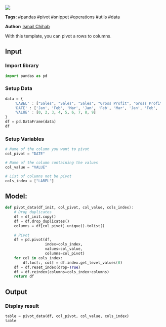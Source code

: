 <a href="https://app.naas.ai/user-redirect/naas/downloader?url=https://raw.githubusercontent.com/jupyter-naas/awesome-notebooks/master/Pandas/Pandas_Pivot_rows_to_columns.ipynb" target="_parent"><img src="https://naasai-public.s3.eu-west-3.amazonaws.com/open_in_naas.svg"/></a>

**Tags:** #pandas #pivot #snippet #operations #utils #data

**Author:** [Ismail Chihab](https://www.linkedin.com/in/ismail-chihab-4b0a04202/)

With this template, you can pivot a rows to columns.

## Input

### Import library


```python
import pandas as pd
```

### Setup Data


```python
data = {
    'LABEL' : ["Sales", "Sales", "Sales", "Gross Profit", "Gross Profit", "Gross Profit", "EBIT", "EBIT", "EBIT"],
    'DATE' : ['Jan', 'Feb', 'Mar', 'Jan', 'Feb', 'Mar', 'Jan', 'Feb', 'Mar'],
    'VALUE' : [0, 2, 3, 4, 5, 6, 7, 8, 9]
}
df = pd.DataFrame(data)
df
```

### Setup Variables


```python
# Name of the column you want to pivot
col_pivot = "DATE"

# Name of the column containing the values
col_value = "VALUE"

# List of columns not be pivot
cols_index = ["LABEL"]
```

## Model:


```python
def pivot_data(df_init, col_pivot, col_value, cols_index):
    # Drop duplicates
    df = df_init.copy()
    df = df.drop_duplicates()
    columns = df[col_pivot].unique().tolist()
    
    # Pivot 
    df = pd.pivot(df,
                  index=cols_index,
                  values=col_value,
                  columns=col_pivot)
    for col in cols_index:
        df.loc[:, col] = df.index.get_level_values(0)
    df = df.reset_index(drop=True)
    df = df.reindex(columns=cols_index+columns)
    return df
```

## Output

### Display result


```python
table = pivot_data(df, col_pivot, col_value, cols_index)
table
```
